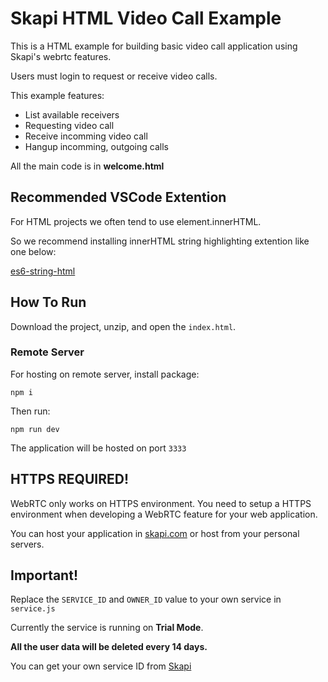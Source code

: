 # Skapi HTML Video Call Example

This is a HTML example for building basic video call application using Skapi's webrtc features.

Users must login to request or receive video calls.

This example features:

- List available receivers
- Requesting video call
- Receive incomming video call
- Hangup incomming, outgoing calls

All the main code is in **welcome.html**

## Recommended VSCode Extention

For HTML projects we often tend to use element.innerHTML.

So we recommend installing innerHTML string highlighting extention like one below:

[es6-string-html](https://marketplace.visualstudio.com/items/?itemName=Tobermory.es6-string-html)


## How To Run

Download the project, unzip, and open the `index.html`.

### Remote Server

For hosting on remote server, install package:

```
npm i
```

Then run:

```
npm run dev
```

The application will be hosted on port `3333`

## HTTPS REQUIRED!
WebRTC only works on HTTPS environment.
You need to setup a HTTPS environment when developing a WebRTC feature for your web application.

You can host your application in [skapi.com](https://www.skapi.com) or host from your personal servers.

## Important!

Replace the `SERVICE_ID` and `OWNER_ID` value to your own service in `service.js`

Currently the service is running on **Trial Mode**.

**All the user data will be deleted every 14 days.**

You can get your own service ID from [Skapi](https://www.skapi.com)